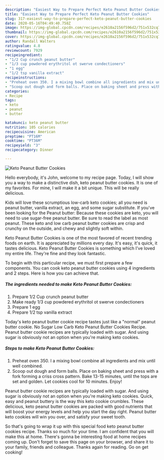 ```yaml
---
description: "Easiest Way to Prepare Perfect Keto Peanut Butter Cookies"
title: "Easiest Way to Prepare Perfect Keto Peanut Butter Cookies"
slug: 317-easiest-way-to-prepare-perfect-keto-peanut-butter-cookies
date: 2020-05-16T04:49:40.758Z
image: https://img-global.cpcdn.com/recipes/e2610a2156f596d2/751x532cq70/keto-peanut-butter-cookies-recipe-main-photo.jpg
thumbnail: https://img-global.cpcdn.com/recipes/e2610a2156f596d2/751x532cq70/keto-peanut-butter-cookies-recipe-main-photo.jpg
cover: https://img-global.cpcdn.com/recipes/e2610a2156f596d2/751x532cq70/keto-peanut-butter-cookies-recipe-main-photo.jpg
author: Randall Walters
ratingvalue: 4.8
reviewcount: 7929
recipeingredient:
- "1/2 Cup crunch peanut butter"
- "1/3 cup powdered erythritol ot swerve condectioners"
- "1 egg"
- "1/2 tsp vanilla extract"
recipeinstructions:
- "Preheat oven 350. I a mixing bowl combine all ingredients and mix until well combined."
- "Scoop out dough and form balls. Place on baking sheet and press with a fork forming a criss cross pattern. Bake 13-15 minutes, until the tops are set and golden. Let cookies cool for 10 minutes. Enjoy!"
categories:
- Recipe
tags:
- keto
- peanut
- butter

katakunci: keto peanut butter 
nutrition: 105 calories
recipecuisine: American
preptime: "PT16M"
cooktime: "PT36M"
recipeyield: "3"
recipecategory: Dinner

---
```



![Keto Peanut Butter Cookies](https://img-global.cpcdn.com/recipes/e2610a2156f596d2/751x532cq70/keto-peanut-butter-cookies-recipe-main-photo.jpg)

Hello everybody, it's John, welcome to my recipe page. Today, I will show you a way to make a distinctive dish, keto peanut butter cookies. It is one of my favorites. For mine, I will make it a bit unique. This will be really delicious.

Kids will love these scrumptious low-carb keto cookies; all you need is peanut butter, vanilla extract, an egg, and some sugar substitute. If you&#39;ve been looking for the Peanut butter: Because these cookies are keto, you will need to use sugar-free peanut butter. Be sure to read the label as most peanut. These keto and low carb peanut butter cookies are crisp and crunchy on the outside, and chewy and slightly soft within.

Keto Peanut Butter Cookies is one of the most favored of recent trending foods on earth. It is appreciated by millions every day. It's easy, it's quick, it tastes delicious. Keto Peanut Butter Cookies is something which I've loved my entire life. They're fine and they look fantastic.


To begin with this particular recipe, we must first prepare a few components. You can cook keto peanut butter cookies using 4 ingredients and 2 steps. Here is how you can achieve that.

<!--inarticleads1-->

##### The ingredients needed to make Keto Peanut Butter Cookies:

1. Prepare 1/2 Cup crunch peanut butter
1. Make ready 1/3 cup powdered erythritol ot swerve condectioners
1. Prepare 1 egg
1. Prepare 1/2 tsp vanilla extract


Today&#39;s keto peanut butter cookie recipe tastes just like a &#34;normal&#34; peanut butter cookie. No Sugar Low Carb Keto Peanut Butter Cookies Recipe. Peanut butter cookie recipes are typically loaded with sugar. And using sugar is obviously not an option when you&#39;re making keto cookies. 

<!--inarticleads2-->

##### Steps to make Keto Peanut Butter Cookies:

1. Preheat oven 350. I a mixing bowl combine all ingredients and mix until well combined.
1. Scoop out dough and form balls. Place on baking sheet and press with a fork forming a criss cross pattern. Bake 13-15 minutes, until the tops are set and golden. Let cookies cool for 10 minutes. Enjoy!


Peanut butter cookie recipes are typically loaded with sugar. And using sugar is obviously not an option when you&#39;re making keto cookies. Quick, easy and peanut buttery is the way this keto cookie crumbles. These delicious, keto peanut butter cookies are packed with good nutrients that will boost your energy levels and help you start the day right. Peanut butter keto cookies will win you over, and satisfy your sweet tooth. 

So that's going to wrap it up with this special food keto peanut butter cookies recipe. Thanks so much for your time. I am confident that you will make this at home. There's gonna be interesting food at home recipes coming up. Don't forget to save this page on your browser, and share it to your family, friends and colleague. Thanks again for reading. Go on get cooking!
